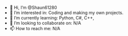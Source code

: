 - 👋 Hi, I’m @Shaun61280
- 👀 I’m interested in: Coding and making my own projects. 
- 🌱 I’m currently learning: Python, C#, C++, 
- 💞️ I’m looking to collaborate on: N/A
- 📫 How to reach me: N/A

<!---
Shaun61280/Shaun61280 is a ✨ special ✨ repository because its `README.md` (this file) appears on your GitHub profile.
You can click the Preview link to take a look at your changes.
--->
